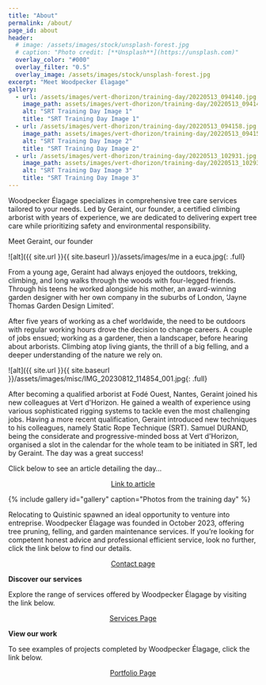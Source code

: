 ```yaml
---
title: "About"
permalink: /about/
page_id: about
header:
  # image: /assets/images/stock/unsplash-forest.jpg
  # caption: "Photo credit: [**Unsplash**](https://unsplash.com)"
  overlay_color: "#000"
  overlay_filter: "0.5"
  overlay_image: /assets/images/stock/unsplash-forest.jpg
excerpt: "Meet Woodpecker Élagage"
gallery:
  - url: /assets/images/vert-dhorizon/training-day/20220513_094140.jpg
    image_path: assets/images/vert-dhorizon/training-day/20220513_094140.jpg
    alt: "SRT Training Day Image 1"
    title: "SRT Training Day Image 1"
  - url: /assets/images/vert-dhorizon/training-day/20220513_094158.jpg
    image_path: assets/images/vert-dhorizon/training-day/20220513_094158.jpg
    alt: "SRT Training Day Image 2"
    title: "SRT Training Day Image 2"
  - url: /assets/images/vert-dhorizon/training-day/20220513_102931.jpg
    image_path: assets/images/vert-dhorizon/training-day/20220513_102931.jpg
    alt: "SRT Training Day Image 3"
    title: "SRT Training Day Image 3"
---
```


Woodpecker Élagage specializes in comprehensive tree care services tailored to your needs. Led by Geraint, our founder, a certified climbing arborist with years of experience, we are dedicated to delivering expert tree care while prioritizing safety and environmental responsibility.

Meet Geraint, our founder

<!-- Image that fills page content container by adding the .full class with: -->
![alt]({{ site.url }}{{ site.baseurl }}/assets/images/me in a euca.jpg{: .full}

From a young age, Geraint had always enjoyed the outdoors, trekking, climbing, and long walks through the woods with four-legged friends. Through his teens he worked alongside his mother, an award-winning garden designer with her own company in the suburbs of London, ‘Jayne Thomas Garden Design Limited’. 

After five years of working as a chef worldwide, the need to be outdoors with regular working hours drove the decision to change careers. A couple of jobs ensued; working as a gardener, then a landscaper, before hearing about arborists. Climbing atop living giants, the thrill of a big felling, and a deeper understanding of the nature we rely on.

<!-- Image that fills page content container by adding the .full class with: -->
![alt]({{ site.url }}{{ site.baseurl }}/assets/images/misc/IMG_20230812_114854_001.jpg{: .full}

After becoming a qualified arborist at Fodé Ouest, Nantes, Geraint joined his new colleagues at Vert d'Horizon. He gained a wealth of experience using various sophisticated rigging systems to tackle even the most challenging jobs. Having a more recent qualification, Geraint introduced new techniques to his colleagues, namely Static Rope Technique (SRT). Samuel DURAND, being the considerate and progressive-minded boss at Vert d'Horizon, organised a slot in the calendar for the whole team to be initiated in SRT, led by Geraint. The day was a great success! 

Click below to see an article detailing the day…  

<p style="text-align: center"><a href="https://vertdhorizon.fr/gazette/formation-srt" class="btn btn--primary">Link to article</a></p>

{% include gallery id="gallery" caption="Photos from the training day" %}

Relocating to Quistinic spawned an ideal opportunity to venture into entreprise. Woodpecker Élagage was founded in October 2023, offering tree pruning, felling, and garden maintenance services. If you’re looking for competent honest advice and professional efficient service, look no further, click the link below to find our details. 

<p style="text-align: center"><a href="https://woodpecker-elagage.com/en/contact/" class="btn btn--primary">Contact page</a></p>

**Discover our services**

Explore the range of services offered by Woodpecker Élagage by visiting the link below. 

<p style="text-align: center"><a href="https://woodpecker-elagage.com/en/services/" class="btn btn--primary">Services Page</a></p>

**View our work**

To see examples of projects completed by Woodpecker Élagage, click the link below. 

<p style="text-align: center"><a href="https://woodpecker-elagage.com/en/portfolio/" class="btn btn--primary">Portfolio Page</a></p>
